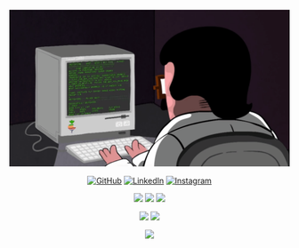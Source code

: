 
![programmerGif](images/programming.gif)
<p align="center">
    <a href="https://github.com/dinkicha" target="_blank"><img alt="GitHub" src="https://img.shields.io/badge/-@dinkicha-181717?style=for-the-badge&logo=GitHub&logoColor=white"></a>
    <a href="https://www.linkedin.com/in/gospodin-gospodinov-853b3a23b/" target="_blank"><img alt="LinkedIn" src="https://img.shields.io/badge/-LinkedIn-000000?style=for-the-badge&logo=Linkedin&logoColor=white"></a>
    <a href="https://www.instagram.com/dinkichae/" target="_blank"><img alt="Instagram" src="https://img.shields.io/badge/Instagram-000000?style=for-the-badge&logo=Instagram&logoColor=white"></a>
    </p>
    <p align="center">
    <img src="https://img.shields.io/badge/-JavaScript-000000?style=for-the-badge&logo=javascript">
    <img src="https://img.shields.io/badge/html5-000000?style=for-the-badge&logo=html5">
    <img src="https://img.shields.io/badge/css3-000000?style=for-the-badge&logo=css3">
</p>

 <p align="center">
    <img src="https://img.shields.io/badge/react-000000?style=for-the-badge&logo=react&logoColor=%2361DAFB">
    <img src ="https://img.shields.io/badge/typescript-000000?style=for-the-badge&logo=typescript&logoColor=white">
</p>

   
<p align="center">
    <img src="https://img.shields.io/badge/node.js-000000?style=for-the-badge&logo=node.js">
    </p>
